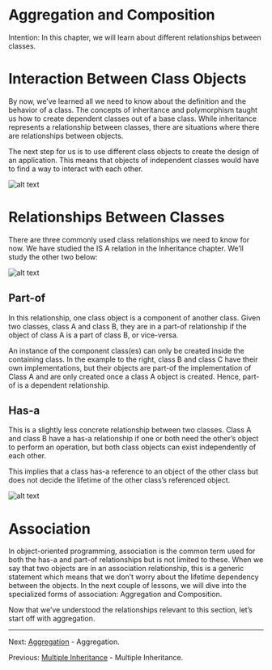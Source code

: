 # Aggregation and Composition

Intention: In this chapter, we will learn about different relationships between classes.

# Interaction Between Class Objects

By now, we’ve learned all we need to know about the definition and the behavior of a class. The concepts of inheritance 
and polymorphism taught us how to create dependent classes out of a base class. While inheritance represents 
a relationship between classes, there are situations where there are relationships between objects.

The next step for us is to use different class objects to create the design of an application. This means that objects 
of independent classes would have to find a way to interact with each other.

![alt text](../../etc/oop/img.png "Img")

# Relationships Between Classes

There are three commonly used class relationships we need to know for now. We have studied the IS A relation 
in the Inheritance chapter. We’ll study the other two below:

![alt text](../../etc/oop/img.png "Img")

## Part-of

In this relationship, one class object is a component of another class. Given two classes, class A and class B, 
they are in a part-of relationship if the object of class A is a part of class B, or vice-versa.

An instance of the component class(es) can only be created inside the containing class. In the example to the right, 
class B and class C have their own implementations, but their objects are part-of the implementation of Class A and 
are only created once a class A object is created. Hence, part-of is a dependent relationship.

## Has-a

This is a slightly less concrete relationship between two classes. Class A and class B have a has-a relationship if 
one or both need the other’s object to perform an operation, but both class objects can exist independently of each other.

This implies that a class has-a reference to an object of the other class but does not decide the lifetime of the other 
class’s referenced object.

![alt text](../../etc/oop/img.png "Img")

# Association

In object-oriented programming, association is the common term used for both the has-a and part-of relationships but 
is not limited to these. When we say that two objects are in an association relationship, this is a generic statement 
which means that we don’t worry about the lifetime dependency between the objects. In the next couple of lessons, 
we will dive into the specialized forms of association: Aggregation and Composition.

Now that we’ve understood the relationships relevant to this section, let’s start off with aggregation.

<hr>

Next: [Aggregation](chapter_30.md "Aggregation") - Aggregation.

Previous: [Multiple Inheritance](chapter_28.md "Multiple Inheritance") - Multiple Inheritance.